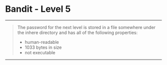 # Bandit - Level 5
------------
>The password for the next level is stored in a file somewhere under the inhere directory and has all of the following properties:  
> - human-readable  
> - 1033 bytes in size  
> - not executable
------------
